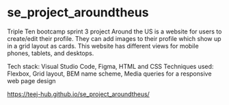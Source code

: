# se_project_aroundtheus
Triple Ten bootcamp sprint 3 project
Around the US is a website for users to create/edit their profile. They can add images to their profile which show up in a grid layout as cards.
This website has different views for mobile phones, tablets, and desktops. 

Tech stack: Visual Studio Code, Figma, HTML and CSS
Techniques used: Flexbox, Grid layout, BEM name scheme, Media queries for a responsive web page design

https://teej-hub.github.io/se_project_aroundtheus/